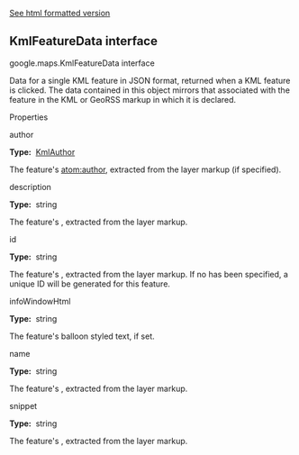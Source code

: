 [See html formatted version](https://huasofoundries.github.io/google-maps-documentation/KmlFeatureData.html)


KmlFeatureData interface
------------------------

google.maps.KmlFeatureData interface

Data for a single KML feature in JSON format, returned when a KML feature is clicked. The data contained in this object mirrors that associated with the feature in the KML or GeoRSS markup in which it is declared.

Properties

author

**Type:**  [KmlAuthor](https://github.com/amenadiel/google-maps-documentation/blob/master/docs/KmlAuthor.md)

The feature's <atom:author>, extracted from the layer markup (if specified).

description

**Type:**  string

The feature's <description>, extracted from the layer markup.

id

**Type:**  string

The feature's <id>, extracted from the layer markup. If no <id> has been specified, a unique ID will be generated for this feature.

infoWindowHtml

**Type:**  string

The feature's balloon styled text, if set.

name

**Type:**  string

The feature's <name>, extracted from the layer markup.

snippet

**Type:**  string

The feature's <Snippet>, extracted from the layer markup.